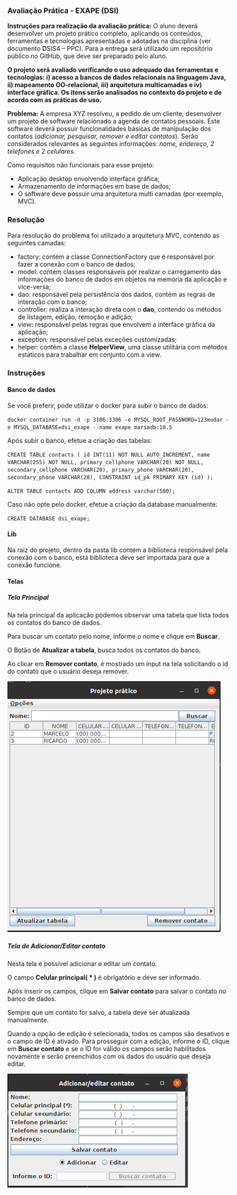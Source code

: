 ### Avaliação Prática - EXAPE (DSI)

**Instruções para realização da avaliação prática:**
O aluno deverá desenvolver um projeto prático completo, aplicando os conteúdos, ferramentas e tecnologias apresentadas e
adotadas na disciplina (ver documento DSIS4 – PPC). Para a entrega será utilizado um repositório público no GitHub, que 
deve ser preparado pelo aluno.

**O projeto será avaliado verificando o uso adequado das ferramentas e tecnologias: i) acesso a bancos de dados
relacionais na linguagem Java, ii) mapeamento OO-relacional, iii) arquitetura multicamadas e iv) interface gráfica.
Os itens serão analisados no contexto do projeto e de acordo com as práticas de uso.**

**Problema:** A empresa XYZ resolveu, a pedido de um cliente, desenvolver um projeto de software relacionado a agenda de
contatos pessoais. Este software deverá possuir funcionalidades básicas de manipulação dos contatos 
(_adicionar, pesquisar, remover e editar contatos_). Serão considerados relevantes as seguintes informações:
_nome, endereço, 2 telefones e 2 celulares_.


Como requisitos não funcionais para esse projeto:
- Aplicação desktop envolvendo interface gráfica;
- Armazenamento de informações em base de dados;
- O software deve possuir uma arquitetura multi camadas (por exemplo, MVC).

### Resolução

Para resolução do problema foi utilizado a arquitetura MVC, contendo as seguintes camadas:
- factory: contém a classe ConnectionFactory que é responsável por fazer a conexão com o banco de dados;
- model: contém classes responsáveis por realizar o carregamento das informações do banco de dados em objetos na memória 
da aplicação e vice-versa;
- dao: responsável pela persistência dos dados, contém as regras de interação com o banco;
- controller: realiza a interação direta com o **dao**, contendo os métodos de listagem, edição, remoção e adição;
- view: responsável pelas regras que envolvem a interface gráfica da aplicação;
- exception: responsável pelas exceções customizadas;
- helper: contém a classe **HelperView**, uma classe utilitária com métodos estáticos para trabalhar em conjunto com a 
view.

### Instruções

#### Banco de dados

Se você preferir, pode utilizar o docker para subir o banco de dados:

`docker container run -d -p 3106:3306 -e MYSQL_ROOT_PASSWORD=123mudar -e MYSQL_DATABASE=dsi_exape --name exape mariadb:10.5`

Após subir o banco, efetue a criação das tabelas:

`CREATE TABLE contacts (
  id INT(11) NOT NULL AUTO_INCREMENT,
  name VARCHAR(255) NOT NULL,
  primary_cellphone VARCHAR(20) NOT NULL,
  secondary_cellphone VARCHAR(20),
  primary_phone VARCHAR(20),
  secondary_phone VARCHAR(20),
  CONSTRAINT id_pk PRIMARY KEY (id)
);`

`ALTER TABLE contacts ADD COLUMN address varchar(500);
`

Caso não opte pelo docker, efetue a criação da database manualmente:

`CREATE DATABASE dsi_exape;`

#### Lib

Na raiz do projeto, dentro da pasta lib contém a biblioteca responsável pela conexão com o banco, está biblioteca
deve ser importada para que a conexão funcione.

#### Telas

##### Tela Principal
Na tela principal da aplicação podemos observar uma tabela que lista todos os contatos do banco de dados.

Para buscar um contato pelo nome, informe o nome e clique em **Buscar**.


O Botão de **Atualizar a tabela**, busca todos os contatos do banco.

Ao clicar em **Remover contato**, é mostrado um input na tela solicitando o id do contato que o usuário deseja remover.

![Alt text](MainView.png "Ttle")

##### Tela de Adicionar/Editar contato

Nesta tela é possível adicionar e editar um contato.

O campo **Celular principal( * )** é obrigatório e deve ser informado.

Após inserir os campos, clique em **Salvar contato** para salvar o contato no banco de dados.

Sempre que um contato for salvo, a tabela deve ser atualizada manualmente.

Quando a opção de edição é selecionada, todos os campos são desativos e o campo de ID é ativado. Para prosseguir com a 
edição, informe o ID, clique em **Buscar contato** e se o ID for válido os campos serão habilitados novamente e serão 
preenchidos com os dados do usuário que deseja editar.

![Alt text](AddAndEditContactView.png "Ttle")

